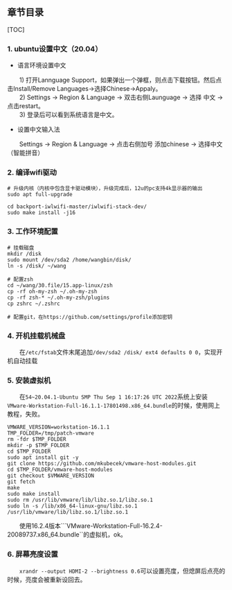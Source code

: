 
## 章节目录

[TOC]

### 1. ubuntu设置中文（20.04）

+ 语言环境设置中文

&emsp;&emsp;1) 打开Lannguage Support，如果弹出一个弹框，则点击下载按钮。然后点击Install/Remove Languages->选择Chinese->Appaly。  
&emsp;&emsp;2) Settings -> Region & Language -> 双击右侧Launguage -> 选择 中文 -> 点击restart。  
&emsp;&emsp;3) 登录后可以看到系统语言是中文。

+ 设置中文输入法

&emsp;&emsp;Settings -> Region & Language -> 点击右侧加号 添加chinese -> 选择中文（智能拼音）

### 2. 编译wifi驱动

```shell
# 升级内核（内核中包含显卡驱动模块），升级完成后，12u的pc支持4k显示器的输出
sudo apt full-upgrade

cd backport-iwlwifi-master/iwlwifi-stack-dev/
sudo make install -j16
```

### 3. 工作环境配置

```shell
# 挂载磁盘
mkdir /disk
sudo mount /dev/sda2 /home/wangbin/disk/
ln -s /disk/ ~/wang

# 配置zsh
cd ~/wang/30.file/15.app-linux/zsh
cp -rf oh-my-zsh ~/.oh-my-zsh
cp -rf zsh-* ~/.oh-my-zsh/plugins
cp zshrc ~/.zshrc

# 配置git，在https://github.com/settings/profile添加密钥
```

### 4. 开机挂载机械盘

&emsp;&emsp;在```/etc/fstab```文件末尾追加```/dev/sda2 /disk/ ext4 defaults 0 0```，实现开机自动挂载

### 5. 安装虚拟机

&emsp;&emsp;在```54~20.04.1-Ubuntu SMP Thu Sep 1 16:17:26 UTC 2022```系统上安装```VMware-Workstation-Full-16.1.1-17801498.x86_64.bundle```的时候，使用网上教程，失败。

```shell
VMWARE_VERSION=workstation-16.1.1
TMP_FOLDER=/tmp/patch-vmware
rm -fdr $TMP_FOLDER
mkdir -p $TMP_FOLDER
cd $TMP_FOLDER
sudo apt install git -y
git clone https://github.com/mkubecek/vmware-host-modules.git
cd $TMP_FOLDER/vmware-host-modules
git checkout $VMWARE_VERSION
git fetch
make
sudo make install
sudo rm /usr/lib/vmware/lib/libz.so.1/libz.so.1
sudo ln -s /lib/x86_64-linux-gnu/libz.so.1 /usr/lib/vmware/lib/libz.so.1/libz.so.1
```

&emsp;&emsp;使用16.2.4版本```VMware-Workstation-Full-16.2.4-20089737.x86_64.bundle``的虚拟机，ok。

### 6. 屏幕亮度设置
&emsp;&emsp;```xrandr --output HDMI-2 --brightness 0.6```可以设置亮度，但熄屏后点亮的时候，亮度会被重新设回去。